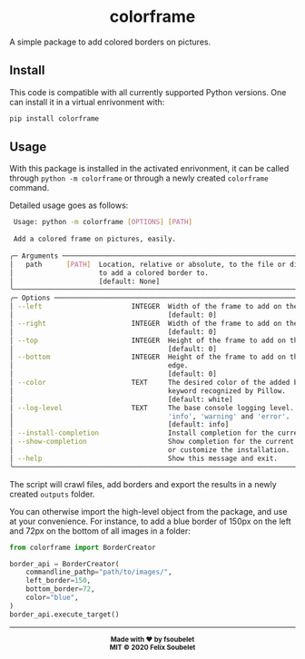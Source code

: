 <h1 align="center">
  <b>colorframe</b>
</h1>

A simple package to add colored borders on pictures.

## Install

This code is compatible with all currently supported Python versions.
One can install it in a virtual enrivonment with:

```bash
pip install colorframe
```

## Usage

With this package is installed in the activated enrivonment, it can be called through `python -m colorframe` or through a newly created `colorframe` command.

Detailed usage goes as follows:

```bash
 Usage: python -m colorframe [OPTIONS] [PATH]                                              
                                                                                           
 Add a colored frame on pictures, easily.                                                  
                                                                                           
╭─ Arguments ─────────────────────────────────────────────────────────────────────────────╮
│   path      [PATH]  Location, relative or absolute, to the file or directory of files   │
│                     to add a colored border to.                                         │
│                     [default: None]                                                     │
╰─────────────────────────────────────────────────────────────────────────────────────────╯
╭─ Options ───────────────────────────────────────────────────────────────────────────────╮
│ --left                      INTEGER  Width of the frame to add on the left image edge.  │
│                                      [default: 0]                                       │
│ --right                     INTEGER  Width of the frame to add on the right image edge. │
│                                      [default: 0]                                       │
│ --top                       INTEGER  Height of the frame to add on the top image edge.  │
│                                      [default: 0]                                       │
│ --bottom                    INTEGER  Height of the frame to add on the bottom image     │
│                                      edge.                                              │
│                                      [default: 0]                                       │
│ --color                     TEXT     The desired color of the added border. Should be a │
│                                      keyword recognized by Pillow.                      │
│                                      [default: white]                                   │
│ --log-level                 TEXT     The base console logging level. Can be 'debug',    │
│                                      'info', 'warning' and 'error'.                     │
│                                      [default: info]                                    │
│ --install-completion                 Install completion for the current shell.          │
│ --show-completion                    Show completion for the current shell, to copy it  │
│                                      or customize the installation.                     │
│ --help                               Show this message and exit.                        │
╰─────────────────────────────────────────────────────────────────────────────────────────╯
```

The script will crawl files, add borders and export the results in a newly created `outputs` folder.

You can otherwise import the high-level object from the package, and use at your convenience.
For instance, to add a blue border of 150px on the left and 72px on the bottom of all images in a folder:

```python
from colorframe import BorderCreator

border_api = BorderCreator(
    commandline_pathp="path/to/images/",
    left_border=150,
    bottom_border=72,
    color="blue",
)
border_api.execute_target()
```

---

<div align="center">
  <sub><strong>Made with ♥︎ by fsoubelet</strong></sub>
  <br>
  <sub><strong>MIT &copy 2020 Felix Soubelet</strong></sub>
</div>
